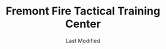 ---
layout: location-page
date: Last Modified
description: "Local COVID-19 testing is available at Fremont Fire Tactical Training Center in Fremont, California, USA."
permalink: "locations/california/fremont/fremont-fire-tactical-training-center/"
tags:
  - locations
  - california
title: Fremont Fire Tactical Training Center
uniqueName: fremont-fire-tactical-training-center
state: California
stateAbbr: CA
hood: "Fremont"
address: "7200 Stevenson Blvd"
city: "Fremont"
zip: "94538"
zipsNearby: "94002 94920 94924 94005 94010 94011 94925 94976 94014 94015 94016 94017 94018 95433 94930 94978 94933 94019 94938 94020 94939 94977 94021 94022 94023 94024 94025 94026 94027 94028 94030 94941 94942 94037 94038 94035 94039 94040 94041 94042 94043 94946 94945 94947 94948 94949 94998 94950 94044 94301 94302 94303 94304 94305 94306 94309 94060 94954 94955 94061 94062 94063 94064 94065 94957 94960 94979 94066 94070 94102 94103 94104 94105 94107 94108 94109 94110 94111 94112 94114 94115 94116 94117 94118 94119 94120 94121 94122 94123 94124 94125 94126 94127 94128 94129 94130 94131 94132 94133 94134 94137 94139 94140 94141 94142 94143 94144 94145 94146 94147 94151 94153 94154 94156 94158 94159 94160 94161 94162 94163 94164 94171 94172 94177 94188 94963 94074 94401 94402 94403 94404 94497 94964 94974 94901 94903 94904 94912 94913 94914 94915 94965 94966 95476 94080 94083 94970 94085 94086 94087 94088 94089 95487 94973 94501 94502 94507 95002 94509 94531 95001 95003 95004 94510 95005 94701 94702 94703 94704 94705 94706 94707 94708 94709 94710 94712 94720 94511 94512 95006 94513 95007 94505 94514 95008 95009 95011 94516 95010 95012 94517 94518 94519 94520 94521 94522 94523 94524 94527 94529 94525 95014 95015 94506 94526 95017 94528 94530 94533 94534 94535 95018 95019 94536 94537 94538 94539 94555 95020 95021 94540 94541 94542 94543 94544 94545 94546 94552 94557 95023 95024 94548 94549 94550 94551 95030 95031 95032 95033 93933 94553 95035 95036 93942 94556 94570 94575 95037 95038 95039 95041 94559 94581 95042 94560 94601 94602 94603 94604 94605 94606 94607 94608 94609 94610 94611 94612 94613 94614 94615 94617 94618 94619 94620 94621 94622 94623 94624 94649 94659 94660 94661 94662 94666 94561 94563 93950 94564 94565 94566 94568 94588 94569 95026 95044 94801 94802 94803 94804 94805 94806 94807 94808 94820 94850 94571 94547 94572 93902 93905 93906 93907 93912 93915 95013 95101 95103 95106 95108 95109 95110 95111 95112 95113 95115 95116 95117 95118 95119 95120 95121 95122 95123 95124 95125 95126 95127 95128 95129 95130 95131 95132 95133 95134 95135 95136 95138 95139 95140 95141 95148 95150 95151 95152 95153 95154 95155 95156 95157 95158 95159 95160 95161 95164 95170 95172 95173 95190 95191 95192 95193 95194 95196 95045 94577 94578 94579 94580 95046 94582 94583 95050 95051 95052 95053 95054 95055 95056 95060 95061 95062 95063 95064 95065 95066 95067 95070 95071 93955 95073 94585 94586 94587 94503 94589 94590 94591 94592 94595 94596 94597 94598 95076 95077 95220 95307 95615 95313 95620 95625 95319 95320 95231 95322 95324 95234 95326 95641 95328 95330 95240 95241 95242 95336 95337 95350 95351 95352 95353 95354 95355 95356 95357 95358 95397 95360 95363 95366 95367 95680 95368 95374 95201 95202 95203 95204 95205 95206 95207 95208 95209 95210 95211 95212 95213 95215 95219 95267 95269 95296 95297 95686 95304 95376 95377 95378 95385 95391 95380 95381 95382 95687 95696 95253 95690 95387 95258 94013 94101 94106 94135 94136 94138 94150 94152 94155 94175 94199 94625" 
mapUrl: "http://maps.apple.com/?q=Fremont+Fire+Tactical+Training+Center&address=7200+Stevenson+Blvd,Fremont,California,94538"
locationType: Drive-thru
phone: "510-494-4200"
website: "undefined"
onlineBooking: undefined
closed: undefined
closedUpdate: June 30th, 2020
notes: "By appointment only. Must have fever and other symptoms. Limited test kits available."
days: Everyday
hours: 10AM-5PM
ctaMessage: Call 510-494-4200
ctaUrl: "tel:510-494-4200"
---